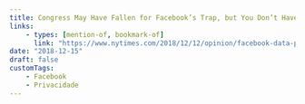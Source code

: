 ```yaml
---
title: Congress May Have Fallen for Facebook’s Trap, but You Don’t Have To
links:
    - types: [mention-of, bookmark-of]
      link: "https://www.nytimes.com/2018/12/12/opinion/facebook-data-privacy-advertising.html"
date: "2018-12-15"
draft: false
customTags:
    - Facebook
    - Privacidade
---
```

